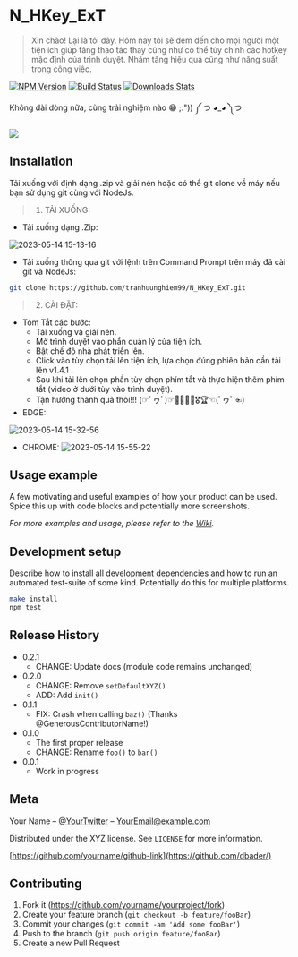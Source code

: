# N_HKey_ExT

> Xin chào!
> Lại là tôi đây. Hôm nay tôi sẽ đem đến cho mọi người một tiện ích giúp tăng thao tác thay cũng như có thể tùy chỉnh các hotkey mặc định của trình duyệt. Nhằm tăng hiệu quả cũng như năng suất trong công việc.
> 

[![NPM Version][npm-image]][npm-url]
[![Build Status][travis-image]][travis-url]
[![Downloads Stats][npm-downloads]][npm-url]

Không dài dòng nữa, cùng trải nghiệm nào 😁 ;:")) ༼ つ ◕_◕ ༽つ

![](header.png)

## Installation

Tải xuống với định dạng .zip và giải nén hoặc có thể git clone về máy nếu bạn sử dụng git cùng với NodeJs.
> 1. TẢI XUỐNG:
* Tải xuống dạng .Zip: 

![2023-05-14 15-13-16](https://github.com/tranhuunghiem99/N_HKey_ExT/assets/72342095/a33a9cd0-f04e-4c0c-b57b-73a6ce19c773)

* Tải xuống thông qua git với lệnh trên Command Prompt trên máy đã cài git và NodeJs:

```sh
git clone https://github.com/tranhuunghiem99/N_HKey_ExT.git
```
> 2. CÀI ĐẶT:
* Tóm Tắt các bước:
   * Tải xuống và giải nén.
   * Mở trình duyệt vào phần quản lý của tiện ích.
   * Bật chế độ nhà phát triển lên.
   * Click vào tùy chọn tải lên tiện ích, lựa chọn đúng phiên bản cần tải lên v1.4.1 .
   * Sau khi tải lên chọn phần tùy chọn phím tắt và thực hiện thêm phím tắt (video ở dưới tùy vào trình duyệt).
   * Tận hưởng thành quả thôi!!! (☞ﾟヮﾟ)☞🥇🥈🥉🏅🎖🏆☜(ﾟヮﾟ☜)
* EDGE:
  
![2023-05-14 15-32-56](https://github.com/tranhuunghiem99/N_HKey_ExT/assets/72342095/1e9f2bb8-03ea-4737-94bf-f4dcbf85bd01)

* CHROME:
![2023-05-14 15-55-22](https://github.com/tranhuunghiem99/N_HKey_ExT/assets/72342095/7c0cb76a-0291-4b15-8c3a-7b625daf6f70)

## Usage example

A few motivating and useful examples of how your product can be used. Spice this up with code blocks and potentially more screenshots.

_For more examples and usage, please refer to the [Wiki][wiki]._

## Development setup

Describe how to install all development dependencies and how to run an automated test-suite of some kind. Potentially do this for multiple platforms.

```sh
make install
npm test
```

## Release History

* 0.2.1
    * CHANGE: Update docs (module code remains unchanged)
* 0.2.0
    * CHANGE: Remove `setDefaultXYZ()`
    * ADD: Add `init()`
* 0.1.1
    * FIX: Crash when calling `baz()` (Thanks @GenerousContributorName!)
* 0.1.0
    * The first proper release
    * CHANGE: Rename `foo()` to `bar()`
* 0.0.1
    * Work in progress

## Meta

Your Name – [@YourTwitter](https://twitter.com/dbader_org) – YourEmail@example.com

Distributed under the XYZ license. See ``LICENSE`` for more information.

[https://github.com/yourname/github-link](https://github.com/dbader/)

## Contributing

1. Fork it (<https://github.com/yourname/yourproject/fork>)
2. Create your feature branch (`git checkout -b feature/fooBar`)
3. Commit your changes (`git commit -am 'Add some fooBar'`)
4. Push to the branch (`git push origin feature/fooBar`)
5. Create a new Pull Request

<!-- Markdown link & img dfn's -->
[npm-image]: https://img.shields.io/npm/v/datadog-metrics.svg?style=flat-square
[npm-url]: https://npmjs.org/package/datadog-metrics
[npm-downloads]: https://img.shields.io/npm/dm/datadog-metrics.svg?style=flat-square
[travis-image]: https://img.shields.io/travis/dbader/node-datadog-metrics/master.svg?style=flat-square
[travis-url]: https://travis-ci.org/dbader/node-datadog-metrics
[wiki]: https://github.com/yourname/yourproject/wiki
